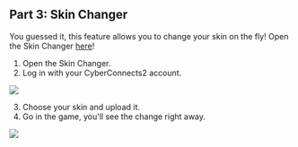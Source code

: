Part 3: Skin Changer
---

You guessed it, this feature allows you to change your skin on the fly! Open the Skin Changer [here](https://forums.twilightgamesstudio.com/RCraft/SkinChanger.php)!

1. Open the Skin Changer.
2. Log in with your CyberConnects2 account.

![](/img/skin-changer-login.png)

3. Choose your skin and upload it.
4. Go in the game, you'll see the change right away.

![](https://i.imgur.com/h26ZCqu.png)